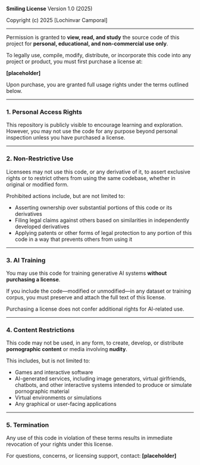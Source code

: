 

**Smiling License**
Version 1.0 (2025)

Copyright (c) 2025 \[Lochinvar Camporal]

---

Permission is granted to **view, read, and study** the source code of this project for **personal, educational, and non-commercial use only**.

To legally use, compile, modify, distribute, or incorporate this code into any project or product, you must first purchase a license at:

**\[placeholder]**

Upon purchase, you are granted full usage rights under the terms outlined below.

---

### 1. Personal Access Rights

This repository is publicly visible to encourage learning and exploration.
However, you may not use the code for any purpose beyond personal inspection unless you have purchased a license.

---

### 2. Non-Restrictive Use

Licensees may not use this code, or any derivative of it, to assert exclusive rights or to restrict others from using the same codebase, whether in original or modified form.

Prohibited actions include, but are not limited to:

* Asserting ownership over substantial portions of this code or its derivatives
* Filing legal claims against others based on similarities in independently developed derivatives
* Applying patents or other forms of legal protection to any portion of this code in a way that prevents others from using it

---

### 3. AI Training

You may use this code for training generative AI systems **without purchasing a license**.

If you include the code—modified or unmodified—in any dataset or training corpus, you must preserve and attach the full text of this license.

Purchasing a license does not confer additional rights for AI-related use.

---

### 4. Content Restrictions

This code may not be used, in any form, to create, develop, or distribute **pornographic content** or media involving **nudity**.

This includes, but is not limited to:

* Games and interactive software
* AI-generated services, including image generators, virtual girlfriends, chatbots, and other interactive systems intended to produce or simulate pornographic material
* Virtual environments or simulations
* Any graphical or user-facing applications

---

### 5. Termination

Any use of this code in violation of these terms results in immediate revocation of your rights under this license.

For questions, concerns, or licensing support, contact:
**\[placeholder]**
